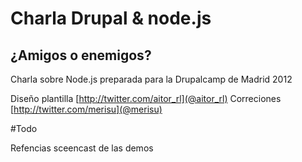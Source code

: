 # Charla Drupal & node.js
## ¿Amigos o enemigos?

Charla sobre Node.js preparada para la Drupalcamp de Madrid 2012

Diseño plantilla [http://twitter.com/aitor_rl](@aitor_rl)
Correciones [http://twitter.com/merisu](@merisu)


#Todo

Refencias sceencast de las demos 

